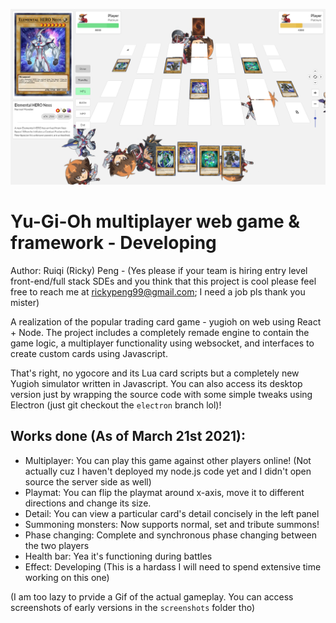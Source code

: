 <p align="center">
<img src="screenshots/yugioh_screen.png" /><br>
</p>

# Yu-Gi-Oh multiplayer web game & framework - Developing

Author: Ruiqi (Ricky) Peng - (Yes please if your team is hiring entry level front-end/full stack SDEs and you think that this project is cool please feel free to reach me at rickypeng99@gmail.com; I need a job pls thank you mister)

A realization of the popular trading card game - yugioh on web using React + Node. The project includes a completely remade engine to contain the game logic, a multiplayer functionality using websocket, and interfaces to create custom cards using Javascript. 

That's right, no ygocore and its Lua card scripts but a completely new Yugioh simulator written in Javascript. You can also access its desktop version just by wrapping the source code with some simple tweaks using Electron (just git checkout the `electron` branch lol)!

## Works done (As of March 21st 2021):
 - Multiplayer: You can play this game against other players online! (Not actually cuz I haven't deployed my node.js code yet and I didn't open source the server side as well)
 - Playmat: You can flip the playmat around x-axis, move it to different directions and change its size.
 - Detail: You can view a particular card's detail concisely in the left panel
 - Summoning monsters: Now supports normal, set and tribute summons!
 - Phase changing: Complete and synchronous phase changing between the two players
 - Health bar: Yea it's functioning during battles
 - Effect: Developing (This is a hardass I will need to spend extensive time working on this one)

 (I am too lazy to prvide a Gif of the actual gameplay. You can access screenshots of early versions in the `screenshots` folder tho)